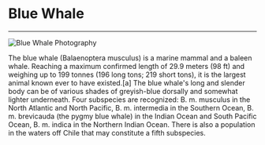 # Blue Whale
---

![Blue Whale Photography](https://upload.wikimedia.org/wikipedia/commons/1/1c/Anim1754_-_Flickr_-_NOAA_Photo_Library.jpg "Blue Whale")

The blue whale (Balaenoptera musculus) is a marine mammal and a baleen whale. Reaching a maximum confirmed length of 29.9 meters (98 ft) and weighing up to 199 tonnes (196 long tons; 219 short tons), it is the largest animal known ever to have existed.[a] The blue whale's long and slender body can be of various shades of greyish-blue dorsally and somewhat lighter underneath. Four subspecies are recognized: B. m. musculus in the North Atlantic and North Pacific, B. m. intermedia in the Southern Ocean, B. m. brevicauda (the pygmy blue whale) in the Indian Ocean and South Pacific Ocean, B. m. indica in the Northern Indian Ocean. There is also a population in the waters off Chile that may constitute a fifth subspecies.
